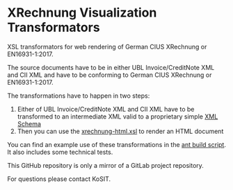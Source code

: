 # XRechnung Visualization Transformators

XSL transformators for web rendering of German CIUS XRechnung or EN16931-1:2017.

The source documents have to be in either UBL Invoice/CreditNote XML and CII XML and have to be conforming to German CIUS XRechnung or EN16931-1:2017.

The transformations have to happen in two steps:

1. Either of UBL Invoice/CreditNote XML and CII XML have to be transformed to an intermediate XML valid to a proprietary simple [XML Schema](src/xsd/xrechnung-semantic-model.xsd)
2. Then you can use the [xrechnung-html.xsl](src/xsl/xrechnung-html.xsl) to render an HTML document

You can find an example use of these transformations in the [ant build script](build.xml). It also includes some technical tests.

This GitHub repository is only a mirror of a GitLab project repository.

For questions please contact KoSIT.
